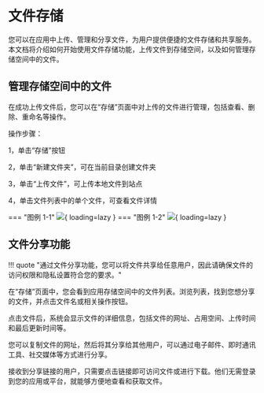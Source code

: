 # 文件存储

您可以在应用中上传、管理和分享文件，为用户提供便捷的文件存储和共享服务。本文档将介绍如何开始使用文件存储功能，上传文件到存储空间，以及如何管理存储空间中的文件。

## 管理存储空间中的文件

在成功上传文件后，您可以在“存储”页面中对上传的文件进行管理，包括查看、删除、重命名等操作。

操作步骤：

1，单击“存储”按钮

2，单击“新建文件夹”，可在当前目录创建文件夹

3，单击“上传文件”，可上传本地文件到站点

4，单击文件列表中的单个文件，可查看文件详情

=== "图例 1-1"
    ![](https://docs.oauthapp.com/doc_app_files/1-1.png){ loading=lazy }
=== "图例 1-2"
    ![](https://docs.oauthapp.com/doc_app_files/1-2.png){ loading=lazy }


## 文件分享功能

!!! quote "通过文件分享功能，您可以将文件共享给任意用户，因此请确保文件的访问权限和隐私设置符合您的要求。"

在“存储”页面中，您会看到应用存储空间中的文件列表。浏览列表，找到您想分享的文件，并点击文件名或相关操作按钮。

点击文件后，系统会显示文件的详细信息，包括文件的网址、占用空间、上传时间和最后更新时间等。

您可以复制文件的网址，然后将其分享给其他用户，可以通过电子邮件、即时通讯工具、社交媒体等方式进行分享。

接收到分享链接的用户，只需要点击链接即可访问文件或进行下载。他们无需登录到您的应用或平台，就能够方便地查看和获取文件。